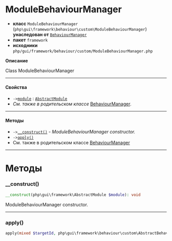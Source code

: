 # ModuleBehaviourManager

- **класс** `ModuleBehaviourManager` (`php\gui\framework\behaviour\custom\ModuleBehaviourManager`) **унаследован от** [`BehaviourManager`](https://github.com/jphp-compiler/develnext/blob/master/dn-app-framework/api-docs/classes/php/gui/framework/behaviour/custom/BehaviourManager.ru.md)
- **пакет** `framework`
- **исходники** `php/gui/framework/behaviour/custom/ModuleBehaviourManager.php`

**Описание**

Class ModuleBehaviourManager

---

#### Свойства

- `->`[`module`](#prop-module) : [`AbstractModule`](https://github.com/jphp-compiler/develnext/blob/master/dn-app-framework/api-docs/classes/php/gui/framework/AbstractModule.ru.md)
- *См. также в родительском классе* [BehaviourManager](https://github.com/jphp-compiler/develnext/blob/master/dn-app-framework/api-docs/classes/php/gui/framework/behaviour/custom/BehaviourManager.ru.md).

---

#### Методы

- `->`[`__construct()`](#method-__construct) - _ModuleBehaviourManager constructor._
- `->`[`apply()`](#method-apply)
- См. также в родительском классе [BehaviourManager](https://github.com/jphp-compiler/develnext/blob/master/dn-app-framework/api-docs/classes/php/gui/framework/behaviour/custom/BehaviourManager.ru.md)

---
# Методы

<a name="method-__construct"></a>

### __construct()
```php
__construct(php\gui\framework\AbstractModule $module): void
```
ModuleBehaviourManager constructor.

---

<a name="method-apply"></a>

### apply()
```php
apply(mixed $targetId, php\gui\framework\behaviour\custom\AbstractBehaviour $behaviour): void
```